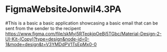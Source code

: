 # FigmaWebsiteJonwil4.3PA
#This is a basic a basic application showcasing a basic email that can be sent from the sender to the recipent
https://www.figma.com/file/skMyj5RTeokjpOeBj5TGbc/Material-Design-2-UI-Kit-(Copy)?type=design&node-id=0-1&mode=design&t=V3YMDdPV1TsEpMx0-0
